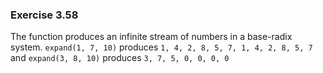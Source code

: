 ### Exercise 3.58
The function produces an infinite stream of numbers in a base-radix system. `expand(1, 7, 10)` produces `1, 4, 2, 8, 5, 7, 1, 4, 2, 8, 5, 7` and `expand(3, 8, 10)` produces `3, 7, 5, 0, 0, 0, 0`
